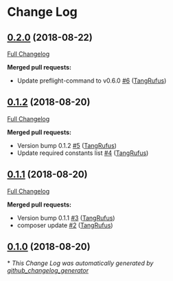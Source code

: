 # Change Log

## [0.2.0](https://github.com/ItinerisLtd/preflight-itineris/tree/0.2.0) (2018-08-22)
[Full Changelog](https://github.com/ItinerisLtd/preflight-itineris/compare/0.1.2...0.2.0)

**Merged pull requests:**

- Update preflight-command to v0.6.0 [\#6](https://github.com/ItinerisLtd/preflight-itineris/pull/6) ([TangRufus](https://github.com/TangRufus))

## [0.1.2](https://github.com/ItinerisLtd/preflight-itineris/tree/0.1.2) (2018-08-20)
[Full Changelog](https://github.com/ItinerisLtd/preflight-itineris/compare/0.1.1...0.1.2)

**Merged pull requests:**

- Version bump 0.1.2 [\#5](https://github.com/ItinerisLtd/preflight-itineris/pull/5) ([TangRufus](https://github.com/TangRufus))
- Update required constants list [\#4](https://github.com/ItinerisLtd/preflight-itineris/pull/4) ([TangRufus](https://github.com/TangRufus))

## [0.1.1](https://github.com/ItinerisLtd/preflight-itineris/tree/0.1.1) (2018-08-20)
[Full Changelog](https://github.com/ItinerisLtd/preflight-itineris/compare/0.1.0...0.1.1)

**Merged pull requests:**

- Version bump 0.1.1 [\#3](https://github.com/ItinerisLtd/preflight-itineris/pull/3) ([TangRufus](https://github.com/TangRufus))
- composer update [\#2](https://github.com/ItinerisLtd/preflight-itineris/pull/2) ([TangRufus](https://github.com/TangRufus))

## [0.1.0](https://github.com/ItinerisLtd/preflight-itineris/tree/0.1.0) (2018-08-20)


\* *This Change Log was automatically generated by [github_changelog_generator](https://github.com/skywinder/Github-Changelog-Generator)*